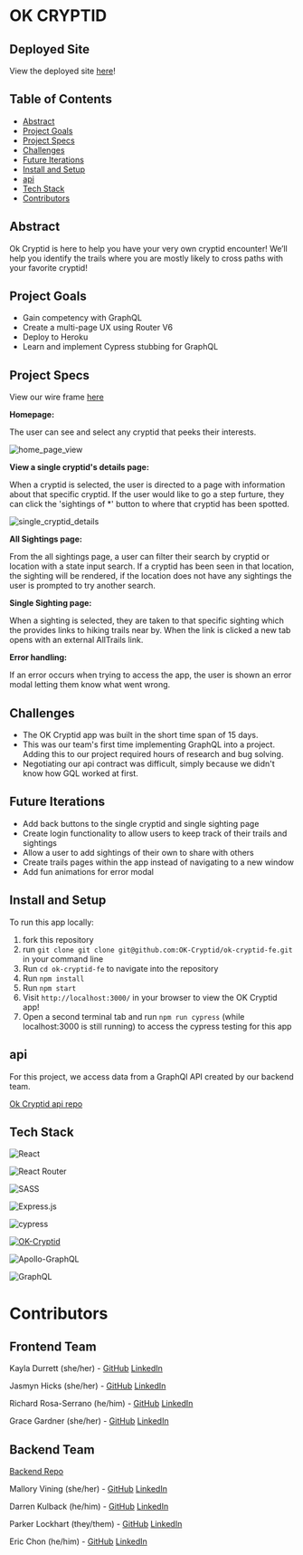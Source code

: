 # OK CRYPTID

## Deployed Site

View the deployed site [here](http://ok-cryptid.herokuapp.com/)!

## Table of Contents   

- [Abstract](#abstract)
- [Project Goals](#project-goals)
- [Project Specs](#project-specs)
- [Challenges](#challenges)
- [Future Iterations](#future-iterations)
- [Install and Setup](#install-and-setup)
- [api](#api)
- [Tech Stack](#tech-stack)
- [Contributors](#contributors)

## Abstract

Ok Cryptid is here to help you have your very own cryptid encounter! We’ll help you identify the trails where you are  mostly likely to cross paths with your favorite cryptid!

## Project Goals

- Gain competency with GraphQL
- Create a multi-page UX using Router V6
- Deploy to Heroku
- Learn and implement Cypress stubbing for GraphQL

## Project Specs

View our wire frame [here](https://www.figma.com/file/EuVIWxttyUChFLIbOqUx44/Okay-Cryptid?node-id=0%3A1) 

**Homepage:**

The user can see and select any cryptid that peeks their interests.

![home_page_view](https://media.giphy.com/media/cGWu8KDqImrixKz0GV/giphy-downsized.gif)

**View a single cryptid's details page:**

When a cryptid is selected, the user is directed to a page with information about that specific cryptid. If the user would like to go a step furture, they can click the 'sightings of *' button to where that cryptid has been spotted.

![single_cryptid_details](https://media.giphy.com/media/Ofak9lDfb1oBxbLPSm/giphy.gif)

**All Sightings page:**

From the all sightings page, a user can filter their search by cryptid or location with a state input search. If a cryptid has been seen in that location, the sighting will be rendered, if the location does not have any sightings the user is prompted to try another search.


**Single Sighting page:**

When a sighting is selected, they are taken to that specific sighting which the provides links to hiking trails near by. When the link is clicked a new tab opens with an external AllTrails link.


**Error handling:**

If an error occurs when trying to access the app, the user is shown an error modal letting them know what went wrong.


## Challenges

- The OK Cryptid app was built in the short time span of 15 days.
- This was our team's first time implementing GraphQL into a project. Adding this to our project required hours of research and bug solving.
- Negotiating our api contract was difficult, simply because we didn't know how GQL worked at first.


## Future Iterations

- Add back buttons to the single cryptid and single sighting page
- Create login functionality to allow users to keep track of their trails and sightings
- Allow a user to add sightings of their own to share with others
- Create trails pages within the app instead of navigating to a new window
- Add fun animations for error modal

## Install and Setup

To run this app locally:

1. fork this repository
2. run ```git clone git clone git@github.com:OK-Cryptid/ok-cryptid-fe.git``` in your command line
3. Run ```cd ok-cryptid-fe``` to navigate into the repository
4. Run ```npm install```
5. Run ```npm start```
6. Visit ```http://localhost:3000/``` in your browser to view the OK Cryptid app!
7. Open a second terminal tab and run ```npm run cypress``` (while localhost:3000 is still running) to access the cypress testing for this app

## api

For this project, we access data from a GraphQl API created by our backend team.

[Ok Cryptid api repo](https://github.com/OK-Cryptid/ok_cryptid_be)

## Tech Stack

![React](https://img.shields.io/badge/react-%2320232a.svg?style=for-the-badge&logo=react&logoColor=%2361DAFB)

![React Router](https://img.shields.io/badge/React_Router-CA4245?style=for-the-badge&logo=react-router&logoColor=white)

![SASS](https://img.shields.io/badge/SASS-hotpink.svg?style=for-the-badge&logo=SASS&logoColor=white)

![Express.js](https://img.shields.io/badge/express.js-%23404d59.svg?style=for-the-badge&logo=express&logoColor=%2361DAFB)

![cypress](https://img.shields.io/badge/-cypress-%23E5E5E5?style=for-the-badge&logo=cypress&logoColor=058a5e)

[![OK-Cryptid](https://circleci.com/gh/OK-Cryptid/ok_cryptid_be.svg?style=svg)](https://app.circleci.com/pipelines/github/OK-Cryptid)

![Apollo-GraphQL](https://img.shields.io/badge/-ApolloGraphQL-311C87?style=for-the-badge&logo=apollo-graphql)

![GraphQL](https://img.shields.io/badge/-GraphQL-E10098?style=for-the-badge&logo=graphql&logoColor=white)


# Contributors

## Frontend Team

Kayla Durrett (she/her) - [GitHub](https://github.com/krdurrett)  [LinkedIn](https://www.linkedin.com/in/kayla-durrett/)

Jasmyn Hicks (she/her) - [GitHub](https://github.com/jasmyn2244)  [LinkedIn](https://www.linkedin.com/in/jasmyn-hicks/)

Richard Rosa-Serrano (he/him) - [GitHub](https://github.com/RosaTheDev)  [LinkedIn](https://www.linkedin.com/in/rosathedev/)

Grace Gardner (she/her) - [GitHub](https://github.com/GraceGardner)  [LinkedIn](https://www.linkedin.com/in/grace-iris-gardner/)



## Backend Team

[Backend Repo](https://github.com/OK-Cryptid/ok_cryptid_be)

Mallory Vining (she/her) - [GitHub](https://github.com/Malllll12)  [LinkedIn](https://www.linkedin.com/in/mallory-vining/)

Darren Kulback (he/him) - [GitHub](https://github.com/dkulback)  [LinkedIn](https://www.linkedin.com/in/darren-kulback-9b2394189/)

Parker Lockhart (they/them) - [GitHub](https://github.com/ParkerLockhart)  [LinkedIn](https://www.linkedin.com/in/parker-lockhart/)

Eric Chon (he/him) - [GitHub](https://github.com/echon006)  [LinkedIn](https://www.linkedin.com/in/eric-chon/)
